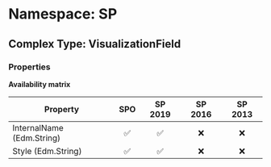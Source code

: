 # Namespace: SP

## Complex Type: VisualizationField

### Properties

**Availability matrix**

Property | SPO | SP 2019 | SP 2016 | SP 2013
----------|:---:|:-------:|:-------:|:-------:
InternalName (Edm.String) | ✅ | ✅ | ❌ | ❌
Style (Edm.String) | ✅ | ✅ | ❌ | ❌